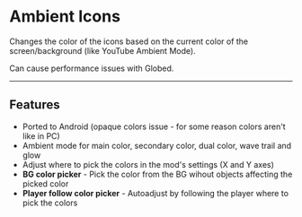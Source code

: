 # Ambient Icons

Changes the color of the icons based on the current color of the screen/background (like <cr>YouTube</c> Ambient Mode).

Can cause performance issues with <cy>Globed</c>.

---

## Features

- Ported to Android (<cy>opaque colors</c> issue - for some reason colors aren't like in PC)
- Ambient mode for main color, secondary color, dual color, wave trail and glow
- Adjust where to pick the colors in the mod's settings (X and Y axes)
- **BG color picker** - Pick the color from the BG wihout objects affecting the picked color
- **Player follow color picker** - Autoadjust by following the player where to pick the colors
